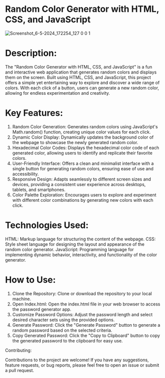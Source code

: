 # Random Color Generator with HTML, CSS, and JavaScript

![Screenshot_6-5-2024_172254_127 0 0 1](https://github.com/DAKSHPATEL04/Random-Color-Generator-with-HTML-CSS-and-JavaScript/assets/160720470/bc0e9ba4-1446-4da2-ade4-b14f3e2bfa6c)


# Description:

The "Random Color Generator with HTML, CSS, and JavaScript" is a fun and interactive web application that generates random colors and displays them on the screen. Built using HTML, CSS, and JavaScript, this project offers a simple yet entertaining way to explore and discover a wide range of colors. With each click of a button, users can generate a new random color, allowing for endless experimentation and creativity.

# Key Features:

1. Random Color Generation:
Generates random colors using JavaScript's Math.random() function, creating unique color values for each click.
2. Dynamic Color Display:
Dynamically updates the background color of the webpage to showcase the newly generated random color.
3. Hexadecimal Color Codes:
Displays the hexadecimal color code of each generated color, allowing users to identify and replicate their favorite colors.
4. User-Friendly Interface:
Offers a clean and minimalist interface with a single button for generating random colors, ensuring ease of use and accessibility.
5. Responsive Design:
Adapts seamlessly to different screen sizes and devices, providing a consistent user experience across desktops, tablets, and smartphones.
6. Color Palette Exploration:
Encourages users to explore and experiment with different color combinations by generating new colors with each click.

# Technologies Used:

HTML: Markup language for structuring the content of the webpage.
CSS: Style sheet language for designing the layout and appearance of the random color generator.
JavaScript: Programming language for implementing dynamic behavior, interactivity, and functionality of the color generator.

# How to Use:

1. Clone the Repository: Clone or download the repository to your local machine.
2. Open Index.html: Open the index.html file in your web browser to access the password generator app.
3. Customize Password Options: Adjust the password length and select desired character sets using the provided options.
4. Generate Password: Click the "Generate Password" button to generate a random password based on the selected criteria.
5. Copy Generated Password: Click the "Copy to Clipboard" button to copy the generated password to the clipboard for easy use.

Contributing:

Contributions to the project are welcome! If you have any suggestions, feature requests, or bug reports, please feel free to open an issue or submit a pull request.
